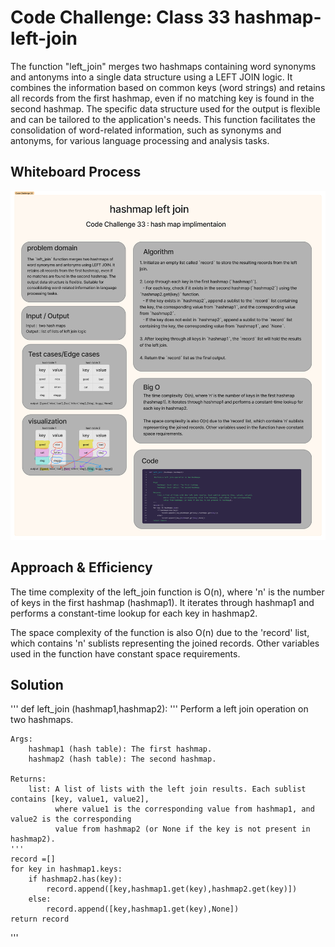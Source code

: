 # Code Challenge: Class 33 hashmap-left-join
The function "left_join" merges two hashmaps containing word synonyms and antonyms into a single data structure using a LEFT JOIN logic. It combines the information based on common keys (word strings) and retains all records from the first hashmap, even if no matching key is found in the second hashmap. The specific data structure used for the output is flexible and can be tailored to the application's needs. This function facilitates the consolidation of word-related information, such as synonyms and antonyms, for various language processing and analysis tasks.
## Whiteboard Process
![](./cc33.png)

## Approach & Efficiency
The time complexity of the left_join function is O(n), where 'n' is the number of keys in the first hashmap (hashmap1). It iterates through hashmap1 and performs a constant-time lookup for each key in hashmap2.

The space complexity of the function is also O(n) due to the 'record' list, which contains 'n' sublists representing the joined records. Other variables used in the function have constant space requirements.
## Solution
'''
def left_join (hashmap1,hashmap2):
    '''
     Perform a left join operation on two hashmaps.

    Args:
        hashmap1 (hash table): The first hashmap.
        hashmap2 (hash table): The second hashmap.

    Returns:
        list: A list of lists with the left join results. Each sublist contains [key, value1, value2],
              where value1 is the corresponding value from hashmap1, and value2 is the corresponding
              value from hashmap2 (or None if the key is not present in hashmap2).
    '''
    record =[]
    for key in hashmap1.keys:
        if hashmap2.has(key):
            record.append([key,hashmap1.get(key),hashmap2.get(key)])
        else:
            record.append([key,hashmap1.get(key),None])
    return record

'''